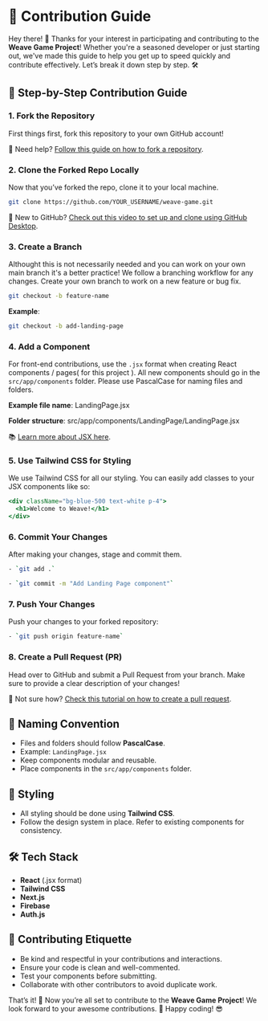 # 🌟 Contribution Guide

Hey there! 🙌 Thanks for your interest in participating and contributing to the **Weave Game Project**! Whether you're a seasoned developer or just starting out, we've made this guide to help you get up to speed quickly and contribute effectively. Let’s break it down step by step. 🛠️

## 📝 Step-by-Step Contribution Guide

### 1. Fork the Repository
First things first, fork this repository to your own GitHub account!

🔗 Need help? [Follow this guide on how to fork a repository](https://docs.github.com/en/get-started/quickstart/fork-a-repo).

### 2. Clone the Forked Repo Locally
Now that you’ve forked the repo, clone it to your local machine.
```bash
git clone https://github.com/YOUR_USERNAME/weave-game.git
```
🔗 New to GitHub? [Check out this video to set up and clone using GitHub Desktop](https://youtu.be/g8lJdYwHraY).

### 3. Create a Branch 
Althought this is not necessarily needed and you can work on your own main branch it's a better practice! 
We follow a branching workflow for any changes. Create your own branch to work on a new feature or bug fix.
```bash
git checkout -b feature-name
```
**Example**:
```bash
git checkout -b add-landing-page
```
### 4. Add a Component
For front-end contributions, use the `.jsx` format when creating React components / pages( for this project ). All new components should go in the `src/app/components` folder. Please use PascalCase for naming files and folders.

**Example file name**:
LandingPage.jsx

**Folder structure**:
src/app/components/LandingPage/LandingPage.jsx

📚 [Learn more about JSX here](https://reactjs.org/docs/introducing-jsx.html).

### 5. Use Tailwind CSS for Styling
We use Tailwind CSS for all our styling. You can easily add classes to your JSX components like so:

```jsx
<div className="bg-blue-500 text-white p-4">
  <h1>Welcome to Weave!</h1>
</div>
```
### 6. Commit Your Changes
After making your changes, stage and commit them.
```bash
- `git add .`
```
```bash
- `git commit -m "Add Landing Page component"`
```
### 7. Push Your Changes
Push your changes to your forked repository:
```bash
- `git push origin feature-name`
```
### 8. Create a Pull Request (PR)
Head over to GitHub and submit a Pull Request from your branch.
Make sure to provide a clear description of your changes!

🔗 Not sure how? [Check this tutorial on how to create a pull request](https://docs.github.com/en/pull-requests).

## 🔄 Naming Convention
- Files and folders should follow **PascalCase**.
- Example: `LandingPage.jsx`
- Keep components modular and reusable.
- Place components in the `src/app/components` folder.

## 🎨 Styling
- All styling should be done using **Tailwind CSS**.
- Follow the design system in place. Refer to existing components for consistency.

## 🛠️ Tech Stack
- **React** (.jsx format)
- **Tailwind CSS**
- **Next.js**
- **Firebase**
- **Auth.js**

## 🤝 Contributing Etiquette
- Be kind and respectful in your contributions and interactions.
- Ensure your code is clean and well-commented.
- Test your components before submitting.
- Collaborate with other contributors to avoid duplicate work.

That’s it! 🎉 Now you’re all set to contribute to the **Weave Game Project**! We look forward to your awesome contributions. 🚀 Happy coding! 😎
